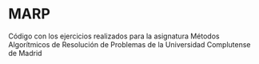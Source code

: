 # MARP
Código con los ejercicios realizados para la asignatura Métodos Algorítmicos de Resolución de Problemas de la Universidad Complutense de Madrid
